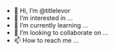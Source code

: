 - 👋 Hi, I’m @titlelevor
- 👀 I’m interested in ...
- 🌱 I’m currently learning ...
- 💞️ I’m looking to collaborate on ...
- 📫 How to reach me ...

<!---
titlelevor/titlelevor is a ✨ special ✨ repository because its `README.md` (this file) appears on your GitHub profile.
You can click the Preview link to take a look at your changes.
--->
